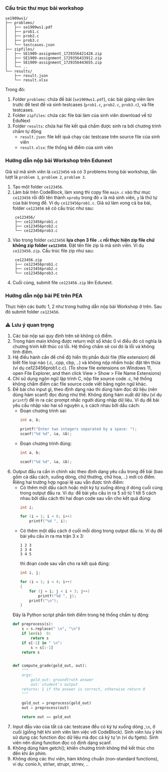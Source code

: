 ### Cấu trúc thư mục bài workshop

```text
se1909ws1/
├── problems/
│   ├── se1909ws1.pdf
│   ├── prob1.c
│   ├── prob2.c
│   ├── prob3.c
│   └── testcases.json
├── zipfiles/
│   ├── SE1909-assignment_1729356421428.zip
│   ├── SE1909-assignment_1729356433912.zip
│   ├── SE1909-assignment_1729356443655.zip
│   └── ..
└── results/
    ├── result.json
    └── result.xlsx    
```
Trong đó:
1. Folder `problems`: chứa đề bài (`se1909ws1.pdf`), các bài giảng viên làm trước để test đề và sinh testcases (`prob1.c`, `prob2.c`, `prob3.c`), và file testcases.
2. Folder `zipfiles`: chứa các file bài làm của sinh viên download về từ EduNext
3. Folder `results`: chứa hai file kết quả chấm được sinh ra bởi chương trình chấm tự động
   -  `result.json`: file kết quả chạy các testcase trên source file của sinh viên
   -  `result.xlsx`: file thống kê điểm của sinh viên

### Hướng dẫn nộp bài Workshop trên Edunext

Giả sử mã sinh viên là `ce123456` và có 3 problems trong bài workshop, lần lượt là `problem 1`, `problem 2`, `problem 3`.
1. Tạo một folder `ce123456`.
2. Làm bài trên CodeBlock, làm xong thì copy file `main.c` vào thư mục `ce123456` rồi đổi tên thành `xproby` trong đó `x` là mã sinh viên, `y` là thứ tự của bài trong đề. Ví dụ `ce123456prob1.c`. Giả sử làm xong cả ba bài, folder `ce123456` sẽ có cấu trúc như sau:
   ```text
    ce123456/
    ├── ce123456prob1.c
    ├── ce123456prob2.c
    └── ce123456prob3.c
   ```
4. Vào trong folder `ce123456` **lựa chọn 3 file `.c` rồi thực hiện zip file chứ không zip folder `ce123456`**. Đặt tên file zip là mã sinh viên. Ví dụ `ce123456.zip`. Cấu trúc file zip như sau:
   ```text
    ce123456.zip
    ├── ce123456prob1.c
    ├── ce123456prob2.c
    └── ce123456prob3.c
   ```
6. Cuối cùng, submit file `ce123456.zip` lên Edunext.

### Hướng dẫn nộp bài PE trên PEA

Thực hiện các bước 1, 2 như trong hướng dẫn nộp bài Workshop ở trên. Sau đó submit folder `ce123456`.

### :warning: Lưu ý quan trọng
1. Các bài nộp sai quy định trên sẽ không có điểm.
2. Trong hàm main không được return một số khác 0 vì điều đó có nghĩa là chương trình kết thúc có lỗi. Hệ thống chấm sẽ coi đó là lỗi và không tính điểm.
3. Hệ điều hành cần để chế độ hiển thị phần đuôi file (file extension) để biết file loại nào (.c, .cpp, cbp, ..) và không nộp nhầm hoặc đặt tên thừa (ví dụ ce123456prob1.c.c). (To show file extensions on Windows 11, open File Explorer, and then click View > Show > File Name Extensions)
4. Chỉ sử dụng ngôn ngữ lập trình C, nộp file source code .c, hệ thống không chấm điểm các file source code viết bằng ngôn ngữ khác.
5. Đề bài cho input gì, theo định dạng nào thì dùng hàm đọc dữ liệu (nên dùng hàm scanf) đọc đúng như thế. Không dùng hàm xuất dữ liệu (ví dụ `printf`) để in ra các prompt nhắc người dùng nhập dữ liệu. Ví dụ đề bài yêu cầu nhập vào hai số nguyên `a`, `b` cách nhau bởi dấu cách:
    - Đoạn chương trình sai:
        ```c
        int a, b;

        printf("Enter two integers separated by a space: ");
        scanf("%d %d", &a, &b);
        ```
    - Đoạn chương trình đúng:
        ```c        
        int a, b;

        scanf("%d %d", &a, &b);
        ```
5. Output đầu ra cần in chính xác theo định dạng yêu cầu trong đề bài (bao gồm cả dấu cách, xuống dòng, chữ thường, chữ hoa, ..) mới có điểm. Riêng hai trường hợp ngoại lệ sau vẫn được tính điểm:
    - Có thêm một dấu cách hoặc một ký tự xuống dòng ở dòng cuối cùng trong output đầu ra. Ví dụ: đề bài yêu cầu in ra 5 số từ 1 tới 5 cách nhau bởi dấu cách thì hai đoạn code sau vẫn cho kết quả đúng:
        ```c
        int i;

        for (i = 1; i < 6; i++)
            printf("%d ", i);
        ```
    - Có thêm một dấu cách ở cuối mỗi dòng trong output đầu ra. Ví dụ đề bài yêu cầu in ra ma trận 3 x 3:
      ```text
      1 2 3
      2 3 4
      3 4 5
      ```
      thì đoạn code sau vẫn cho ra kết quả đúng:
      ```c
      int i, j;

      for (i = 1; i < 4; i++)
      {
          for (j = i; j < i + 3; j++)
              printf("%d ", j);
          printf("\n");
      }
      ```
    Đây là Python script phần tính điểm trong hệ thống chấm tự động:
    ```python
    def preprocess(s):
        s = s.replace(" \n", "\n")
        if len(s)  0:
            return s
        if s[-1] in " \n":
            s = s[:-1]
        return s


    def compute_grade(gold_out, out):
        """
        args:
            gold_out: groundtruth answer
            out: student's output
        returns: 1 if the answer is correct, otherwise return 0        
        """        
        
        gold_out = preprocess(gold_out)
        out = preprocess(out)

        return out == gold_out
    ```
6. Input đầu vào của tất cả các testcase đều có ký tự xuống dòng ,`\n`, ở cuối (giống hệt khi sinh viên làm việc với CodeBlock). Sinh viên lưu ý khi sử dụng các function đọc dữ liệu mà đọc cả ký tự \n (ví dụ fgets). Sinh viên nên dùng function đọc có định dạng scanf.
7. Không dùng hàm getch(); khiến chương trình không thể kết thúc cho đến khi ấn phím.
8. Không dùng các thư viện, hàm không chuẩn (non-standard functions), ví dụ: conio.h, strlwr, strupr, strrev, ..
